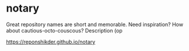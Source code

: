 # notary
Great repository names are short and memorable. Need inspiration? How about cautious-octo-couscous?  Description (op


https://reponshikder.github.io/notary
